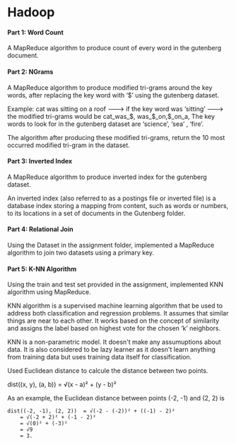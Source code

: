 # Hadoop

#### Part 1: Word Count 
A MapReduce algorithm to produce count of every word in the gutenberg document.

#### Part 2: NGrams

A MapReduce algorithm to produce modified tri-grams around the key words, after replacing the key word with ‘$’ using the gutenberg dataset.

Example:
cat was sitting on a roof ---> if the key word was ‘sitting’ ---> the modified tri-grams would be
cat_was_$, was_$_on,$_on_a,
The key words to look for in the gutenberg dataset are ‘science’, ‘sea’ , ‘fire’.

The algorithm after producing these modified tri-grams, return the 10 most occurred modified tri-gram in the dataset.

#### Part 3: Inverted Index

A MapReduce algorithm to produce inverted index for the gutenberg dataset.

An inverted index (also referred to as a postings file or inverted file) is a database index storing a mapping from content, such as words or numbers, to its locations in a set of documents in the Gutenberg folder.

#### Part 4: Relational Join

Using the Dataset in the assignment folder, implemented a MapReduce algorithm to join two datasets using a primary key.

#### Part 5: K-NN Algorithm

Using the train and test set provided in the assignment, implemented KNN
algorithm using MapReduce.

KNN algorithm is a supervised machine learning algorithm that be used to address both classification and regression problems. It assumes that similar things are near to each other. It works based on the concept of similarity and assigns the label based on highest vote for the chosen ‘k’ neighbors.

KNN is a non-parametric model. It doesn't make any assumuptions about data. It is also considered to be lazy learner as it doesn't learn anything from training data but uses training data itself for classification.

Used Euclidean distance to calcule the distance between two points.

dist((x, y), (a, b)) = √(x - a)² + (y - b)²

As an example, the Euclidean distance between points (-2, -1) and (2, 2) is 

 	dist((-2, -1), (2, 2))	= √(-2 - (-2))² + ((-1) - 2)²
 	 	= √(-2 + 2)² + (-1 - 2)²
 	 	= √(0)² + (-3)²
 	 	= √9
 	 	= 3.
    
